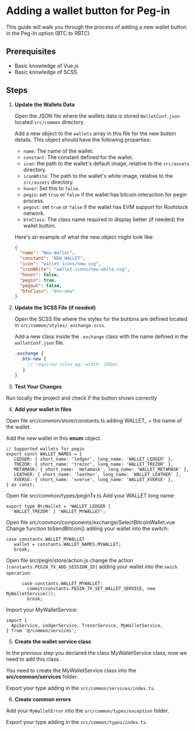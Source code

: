 # Adding a wallet button for Peg-in

This guide will walk you through the process of adding a new wallet button in the Peg-In option (BTC to RBTC)

## Prerequisites

- Basic knowledge of Vue.js
- Basic knowledge of SCSS

## Steps

1. **Update the Wallets Data**

   Open the JSON file where the wallets data is stored `WalletConf.json` located `src/common` directory.

   Add a new object to the `wallets` array in this file for the new button details. This object should have the following properties:

   - `name`: The name of the wallet.
   - `constant`: The constant defined for the wallet.
   - `icon`: the path to the wallet's default image, relative to the `src/assets` directory.
   - `iconWhite`: The path to the wallet's white image, relative to the `src/assets` directory.
   - `hover`: Set this to `false`.
   - `pegin`: set `true` or `false` if the wallet has bitcoin interaction for pegin process.
   - `pegout`: set `true` or `false` if the wallet has EVM support for Rootstock network.
   - `btnClass`: The class name required to display better (if needed) the wallet button.

   Here's an example of what the new object might look like:

   ```json
   {
     "name": "New Wallet",
     "constant": "NEW_WALLET",
     "icon": "wallet-icons/new.svg",
     "iconWhite": "wallet-icons/new-white.svg",
     "hover": false,
     "pegin": true,
     "pegout": false,
     "btnClass": "btn-new"
   }
   ```
   

2. **Update the SCSS File (if needed)**

   Open the SCSS file where the styles for the buttons are defined located in `src/common/styles/_exchange.scss`.

   Add a new class inside the `.exchange` class with the name defined in the `walletConf.json` file.

   ```scss
   .exchange {
     .btn-new {
        // required rules eg: width: 100px;
      }
   }
   ```

3. **Test Your Changes**

Run locally the project and check if the button shows correctly


4. **Add your wallet in files**

Open file src/common/store/constants.ts adding WALLET_ + the name of the wallet. 

Add the new wallet in this **enum** object.

   ```
   // Supported wallets for pegin
   export const WALLET_NAMES = {
      LEDGER: { short_name: 'ledger', long_name: 'WALLET_LEDGER' },
      TREZOR: { short_name: 'trezor', long_name: 'WALLET_TREZOR' },
      METAMASK: { short_name: 'metamask', long_name: 'WALLET_METAMASK' },
      LEATHER: { short_name: 'leather', long_name: 'WALLET_LEATHER' },
      XVERSE: { short_name: 'xverse', long_name: 'WALLET_XVERSE' },
   } as const;
   ```

Open file src/common/types/peginTx.ts
Add your WALLET long name:

```
export type BtcWallet = 'WALLET_LEDGER |
  'WALLET_TREZOR' | 'WALLET_MYWALLET';
```

Open file src/common/components/exchange/SelectBitcoinWallet.vue
Change function toSendBitcoin() adding your wallet into the switch:

   ```
   case constants.WALLET_MYWALLET
      wallet = constants.WALLET_NAMES.MYWALLET;
      break;
   ```

Open file src/pegin/store/action.js
change the action `[constants.PEGIN_TX_ADD_SESSION_ID]` adding your wallet into the `swich operation`:

```
      case constants.WALLET_MYWALLET:
        commit(constants.PEGIN_TX_SET_WALLET_SERVICE, new MyWalletService());
        break;
```

Import your MyWalletService:
```
import {
  ApiService, LedgerService, TrezorService, MyWalletService,
} from '@/common/services';
```

5. **Create the wallet service class**

In the previous step you declared the class MyWalletService class, now we need to add this class.

You need to create the MyWalletService class into the **src/common/services** folder.

Export your type adding in the `src/common/services/index.ts`.

6. **Create common errors**

Add your `MyWalletError` into the `src/common/types/exception` folder.

Export your type adding in the `src/common/types/index.ts`.